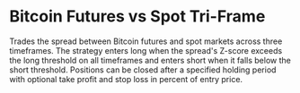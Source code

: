 # Bitcoin Futures vs Spot Tri-Frame

Trades the spread between Bitcoin futures and spot markets across three timeframes. The strategy enters long when the spread's Z-score exceeds the long threshold on all timeframes and enters short when it falls below the short threshold. Positions can be closed after a specified holding period with optional take profit and stop loss in percent of entry price.
